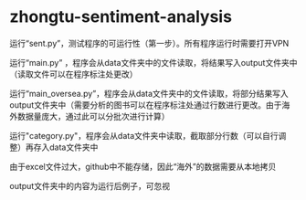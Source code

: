 # zhongtu-sentiment-analysis

运行“sent.py”，测试程序的可运行性（第一步）。所有程序运行时需要打开VPN

运行“main.py” ，程序会从data文件夹中的文件读取，将结果写入output文件夹中（读取文件可以在程序标注处更改）

运行“main_oversea.py”，程序会从data文件夹中的文件读取，将部分结果写入output文件夹中（需要分析的图书可以在程序标注处通过行数进行更改。由于海外数据量庞大，通过此可以分批次进行计算）

运行"category.py"，程序会从data文件夹中读取，截取部分行数（可以自行调整）再存入data文件夹中

由于excel文件过大，github中不能存储，因此“海外”的数据需要从本地拷贝

output文件夹中的内容为运行后例子，可忽视
